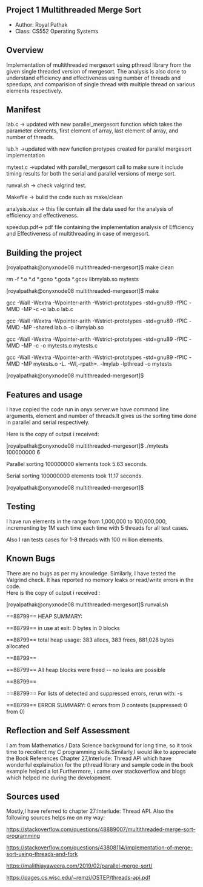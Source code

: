 ## Project 1 Multithreaded Merge Sort 

* Author: Royal Pathak
* Class: CS552 Operating Systems

## Overview
Implementation of multithreaded mergesort using pthread library from the given single threaded version of mergesort. 
The analysis is also done to understand efficiency and effectiveness using number of threads and speedups, and  comparision of single thread with multiple thread on various elements respectively.
 


## Manifest

lab.c -> updated with new parallel_mergesort function which takes the parameter elements, first element of array, last element of array, and number of threads.

lab.h ->updated with new function protypes created for parallel mergesort implementation

mytest.c ->updated with parallel_mergesort call to make sure it include timing results for both the serial and parallel versions of merge sort.

runval.sh -> check valgrind test.

Makefile -> bulid the code such as make/clean

analysis.xlsx -> this file contain all the data used for the analysis of efficiency and effectiveness.

speedup.pdf-> pdf file containing the implementation analysis of Efficiency and Effectiveness of multithreading in case of mergesort.

## Building the project


[royalpathak@onyxnode08 multithreaded-mergesort]$ make clean

rm -f *.o *.d *.gcno *.gcda *.gcov libmylab.so mytests

[royalpathak@onyxnode08 multithreaded-mergesort]$ make

gcc -Wall -Wextra -Wpointer-arith -Wstrict-prototypes -std=gnu89 -fPIC -MMD -MP   -c -o lab.o lab.c

gcc -Wall -Wextra -Wpointer-arith -Wstrict-prototypes -std=gnu89 -fPIC -MMD -MP -shared lab.o -o libmylab.so

gcc -Wall -Wextra -Wpointer-arith -Wstrict-prototypes -std=gnu89 -fPIC -MMD -MP   -c -o mytests.o mytests.c

gcc -Wall -Wextra -Wpointer-arith -Wstrict-prototypes -std=gnu89 -fPIC -MMD -MP mytests.o -L. -Wl,-rpath=. -lmylab -lpthread -o mytests

[royalpathak@onyxnode08 multithreaded-mergesort]$ 



## Features and usage

I have copied the code run in onyx server.we have command line arguments, element and number of threads.It gives us the sorting time done in parallel and serial respectively.

Here is the copy of output i received:

[royalpathak@onyxnode08 multithreaded-mergesort]$ ./mytests 100000000 6

Parallel sorting 100000000 elements took 5.63 seconds.

Serial sorting 100000000 elements took 11.17 seconds.

[royalpathak@onyxnode08 multithreaded-mergesort]$ 


## Testing

I have run elements in the range from 1,000,000 to 100,000,000, incrementing by 1M each time each time with 5 threads for all test cases.

Also I ran tests cases for 1-8 threads with 100 million elements.

## Known Bugs

There are no bugs as per my knowledge.
Similarly, I have tested the Valgrind check. It has reported no memory leaks or read/write errors in the code.  
Here is the copy of output i received :

[royalpathak@onyxnode08 multithreaded-mergesort]$ runval.sh

==88799== HEAP SUMMARY:

==88799==     in use at exit: 0 bytes in 0 blocks

==88799==   total heap usage: 383 allocs, 383 frees, 881,028 bytes allocated

==88799==
 
==88799== All heap blocks were freed -- no leaks are possible

==88799== 

==88799== For lists of detected and suppressed errors, rerun with: -s

==88799== ERROR SUMMARY: 0 errors from 0 contexts (suppressed: 0 from 0)



## Reflection and Self Assessment

I am from Mathematics / Data Science background for long time, so it took time to recollect my C programming skills.Similarly,I would like to appreciate the Book References Chapter 27,Interlude: Thread API which have wonderful explaination for the pthread library and sample code in the book example helped a lot.Furthermore, i came over stackoverflow and blogs which helped me during the development.


## Sources used
Mostly,I have referred to chapter 27:Interlude: Thread API. Also the following sources helps me on my way:

https://stackoverflow.com/questions/48889007/multithreaded-merge-sort-programming

https://stackoverflow.com/questions/43808114/implementation-of-merge-sort-using-threads-and-fork

https://malithjayaweera.com/2019/02/parallel-merge-sort/

https://pages.cs.wisc.edu/~remzi/OSTEP/threads-api.pdf 


